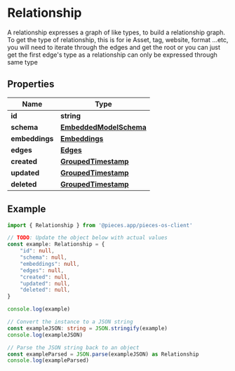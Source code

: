 
# Relationship

A relationship expresses a graph of like types, to build a relationship graph.   To get the type of relationship, this is for ie Asset, tag, website, format ...etc, you will need to iterate through the edges and get the root or you can just get the first edge\'s type as a relationship can only be expressed through same type

## Properties

Name | Type
------------ | -------------
**id** | **string**
**schema** | [**EmbeddedModelSchema**](EmbeddedModelSchema)
**embeddings** | [**Embeddings**](Embeddings)
**edges** | [**Edges**](Edges)
**created** | [**GroupedTimestamp**](GroupedTimestamp)
**updated** | [**GroupedTimestamp**](GroupedTimestamp)
**deleted** | [**GroupedTimestamp**](GroupedTimestamp)

## Example

```typescript
import { Relationship } from '@pieces.app/pieces-os-client'

// TODO: Update the object below with actual values
const example: Relationship = {
    "id": null,
    "schema": null,
    "embeddings": null,
    "edges": null,
    "created": null,
    "updated": null,
    "deleted": null,
}

console.log(example)

// Convert the instance to a JSON string
const exampleJSON: string = JSON.stringify(example)
console.log(exampleJSON)

// Parse the JSON string back to an object
const exampleParsed = JSON.parse(exampleJSON) as Relationship
console.log(exampleParsed)
```


